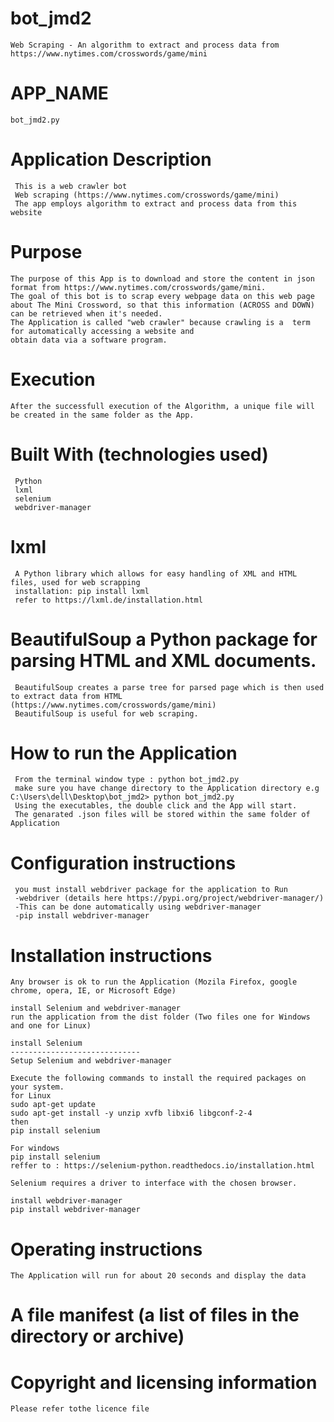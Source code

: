 # bot_jmd2
	Web Scraping - An algorithm to extract and process data from https://www.nytimes.com/crosswords/game/mini
 
# APP_NAME 
	bot_jmd2.py
 
# Application Description
	 This is a web crawler bot 
	 Web scraping (https://www.nytimes.com/crosswords/game/mini) 
	 The app employs algorithm to extract and process data from this website
 
# Purpose
	The purpose of this App is to download and store the content in json format from https://www.nytimes.com/crosswords/game/mini. 
	The goal of this bot is to scrap every webpage data on this web page about The Mini Crossword, so that this information (ACROSS and DOWN) 
	can be retrieved when it's needed.	
	The Application is called "web crawler" because crawling is a  term for automatically accessing a website and 
	obtain data via a software program.
 
# Execution
	After the successfull execution of the Algorithm, a unique file will be created in the same folder as the App.
 
# Built With (technologies used)
	 Python
	 lxml
	 selenium
	 webdriver-manager
 
# lxml 
	 A Python library which allows for easy handling of XML and HTML files, used for web scrapping
	 installation: pip install lxml
	 refer to https://lxml.de/installation.html

# BeautifulSoup a Python package for parsing HTML and XML documents. 
	 BeautifulSoup creates a parse tree for parsed page which is then used to extract data from HTML (https://www.nytimes.com/crosswords/game/mini)
	 BeautifulSoup is useful for web scraping.

# How to run the Application
	 From the terminal window type : python bot_jmd2.py
	 make sure you have change directory to the Application directory e.g C:\Users\dell\Desktop\bot_jmd2> python bot_jmd2.py
	 Using the executables, the double click and the App will start.
	 The genarated .json files will be stored within the same folder of Application

# Configuration instructions
	 you must install webdriver package for the application to Run
	 -webdriver (details here https://pypi.org/project/webdriver-manager/)
	 -This can be done automatically using webdriver-manager
	 -pip install webdriver-manager

# Installation instructions
	Any browser is ok to run the Application (Mozila Firefox, google chrome, opera, IE, or Microsoft Edge)
	
	install Selenium and webdriver-manager
	run the application from the dist folder (Two files one for Windows and one for Linux)
	
	install Selenium
	-----------------------------
	Setup Selenium and webdriver-manager
	
	Execute the following commands to install the required packages on your system. 
	for Linux
	sudo apt-get update
	sudo apt-get install -y unzip xvfb libxi6 libgconf-2-4
	then
	pip install selenium
	
	For windows 
	pip install selenium
	reffer to : https://selenium-python.readthedocs.io/installation.html
	
	Selenium requires a driver to interface with the chosen browser. 
	
	install webdriver-manager
	pip install webdriver-manager

# Operating instructions
	The Application will run for about 20 seconds and display the data

# A file manifest (a list of files in the directory or archive)

# Copyright and licensing information
	Please refer tothe licence file

